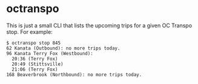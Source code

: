 # octranspo

This is just a small CLI that lists the upcoming trips for a given OC Transpo
stop. For example:

```
$ octranspo stop 845
62 Kanata (Outbound): no more trips today.
96 Kanata Terry Fox (Westbound):
  20:36 (Terry Fox)
  20:49 (Stittsville)
  21:06 (Terry Fox)
168 Beaverbrook (Northbound): no more trips today.
```
